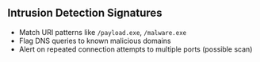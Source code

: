 ## Intrusion Detection Signatures

- Match URI patterns like `/payload.exe`, `/malware.exe`
- Flag DNS queries to known malicious domains
- Alert on repeated connection attempts to multiple ports (possible scan)
